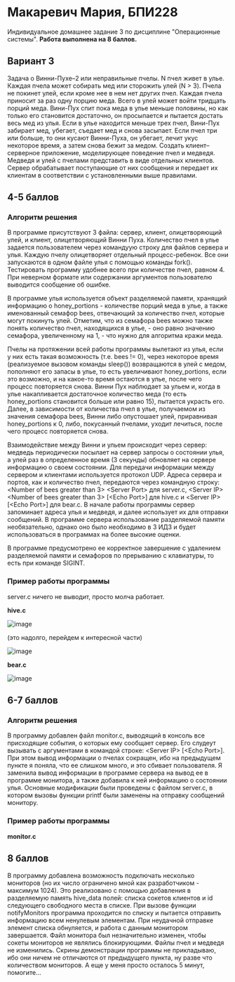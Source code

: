 # Макаревич Мария, БПИ228
Индивидуальное домашнее задание 3 по дисциплине "Операционные системы". **Работа выполнена на 8 баллов.**
## Вариант 3
Задача о Винни-Пухе–2 или неправильные пчелы. N пчел живет в улье. Каждая пчела может собирать мед или сторожить улей (N > 3). Пчела не покинет улей, если кроме нее в нем нет других пчел. Каждая пчела приносит за раз одну порцию меда. Всего в улей может войти тридцать порций меда. Вини-Пух спит пока меда в улье меньше половины, но как только его становится достаточно, он просыпается и пытается достать весь мед из улья. Если в улье находится меньше трех пчел, Вини-Пух забирает мед, убегает, съедает мед и снова засыпает. Если пчел три или больше, то они кусают Винни-Пуха, он убегает, лечит укус некоторое время, а затем снова бежит за медом.
Создать клиент–серверное приложение, моделирующее поведение пчел и медведя. Медведя и улей с пчелами представить в виде отдельных клиентов. Сервер обрабатывает поступающие от них сообщения и передает их клиентам в соответствии с установленными выше правилами.
## 4-5 баллов
### Алгоритм решения
В программе присутствуют 3 файла: сервер, клиент, олицетворяющий улей, и клиент, олицетворяющий Винни Пуха. Количество пчел в улье задается пользователем через командуую строку для файлов сервера и улья. Каждую пчелу олицетворяет отдельный процесс-ребенок. Все они запускаются в одном файле улья с помощью команды fork(). Тестировать программу удобнее всего при количестве пчел, равном 4. При неверном формате или содержании аргументов пользователю выводится сообщение об ошибке.

В программе улья используется объект разделяемой памяти, хранящий информацию о honey_portions - количестве порций меда в улье, а также именованный семафор bees, отвечающий за количество пчел, которые могут покинуть улей. Отметим, что из семафора bees можно также понять количество пчел, находящихся в улье, - оно равно значению семафора, увеличенному на 1, - что нужно для алгоритма кражи меда.

Пчелы на протяжении всей работы программы вылетают из улья, если у них есть такая возможность (т.е. bees != 0), через некоторое время (реализуемое вызовом команды sleep()) возвращаются в улей с медом, пополняют его запасы в улье, то есть увеличивают honey_portions, если это возможно, и на какое-то время остаются в улье, после чего процесс повторяется снова. Винни Пух наблюдает за ульем и, когда в улье накапливается достаточное количество меда (то есть honey_portions становится больше или равно 15), пытается украсть его. Далее, в зависимости от количества пчел в улье, получаемом из значения семафора bees, Винни либо опустошает улей, приравнивая honey_portions к 0, либо, покусанный пчелами, уходит лечиться, после чего процесс повторяется снова.

Взаимодействие между Винни и ульем происходит через сервер: медведь периодически посылает на сервер запросы о состоянии улья, а улей раз в определенное время (3 секунды) обновляет на сервере информацию о своем состоянии. Для передачи информации между сервером и клиентами используется протокол UDP. Адреса сервера и портов, как и количество пчел, передаются через командную строку: <Number of bees greater than 3> <Server Port\> для server.c, <Server IP\> <Number of bees greater than 3> \[<Echo Port\>] для hive.c и <Server IP\> \[<Echo Port\>] для bear.c. В начале работы программы сервер запоминает адреса улья и медведя, и далее использует их для отправки сообщений. В программе сервера использование разделяемой памяти необязательно, однако оно было необходимо в 3 ИДЗ и будет использоваться в программах на более высокие оценки.

В программе предусмотрено ее корректное завершение с удалением разделяемой памяти и семафоров по прерыванию с клавиатуры, то есть при команде SIGINT.
### Пример работы программы
server.c ничего не выводит, просто молча работает.

**hive.c**

![image](https://github.com/programmer-owl/OS-IHW4/assets/131264233/a8590103-d95e-4856-8659-dd63bc02fd54)

(это надолго, перейдем к интересной части)

![image](https://github.com/programmer-owl/OS-IHW4/assets/131264233/9caa0976-1d57-425e-9371-ec16dd080e89)


**bear.c**

![image](https://github.com/programmer-owl/OS-IHW4/assets/131264233/de1fe106-1751-4045-8d7b-8729bb3724c8)


## 6-7 баллов
### Алгоритм решения
В программу добавлен файл monitor.c, выводящий в консоль все присходящие события, о которых ему сообщает сервер. Его слудеут вызывать с аргументами в командой строке: <Server IP\> \[<Echo Port\>]. При этом вывод информации о пчелах сокращен, ибо на предыдущем пункте я поняла, что ее слишком много, и это сбивает пользователя. Я заменила вывод информации в программе сервера на вывод ее в программе монитора, а также добавила к ней информацию о состоянии улья. Основные модификации были проведены с файлом server.c, в котором вызовы функции printf были заменены на отправку сообщений монитору.
### Пример работы программы
**monitor.c**


## 8 баллов
В программу добавлена возможность подключать несколько мониторов (но их число ограничено мной как разработчиком - максимум 1024). Это реализовано с помощью добавления в разделяемую память hive_data полей: списка сокетов клиентов и id следующего свободного места в списке. При вызове функции notifyMonitors программа проходится по списку и пытается отправить информацию всем ненулевым элементам. При неудачной отправке элемент списка обнуляется, и работа с данным монитором завершается. Файл монитора был незначительно изменен, чтобы сокеты мониторов не являлись блокирующими. Файлы пчел и медведя не изменились. Скрины демонстрации программы не прикладываю, ибо они ничем не отличаются от предыдущего пункта, ну разве что количеством мониторов. А еще у меня просто осталось 5 минут, помогите...


